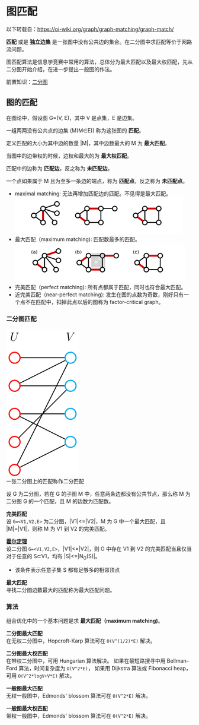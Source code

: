 # 图匹配
以下转载自：https://oi-wiki.org/graph/graph-matching/graph-match/  

**匹配** 或是 **独立边集** 是一张图中没有公共边的集合。在二分图中求匹配等价于网路流问题。

图匹配算法是信息学竞赛中常用的算法，总体分为最大匹配以及最大权匹配，先从二分图开始介绍，在进一步提出一般图的作法。

前置知识：[二分图](./../Common%20Data%20Structure%20and%20Data%20Type/Data%20Structure%20Implementation/Bipartite%20Graph/README.md)

## 图的匹配
在图论中，假设图 G=(V, E)，其中 V 是点集，E 是边集。

一组两两没有公共点的边集 (M(M∈E)) 称为这张图的 **匹配**。

定义匹配的大小为其中边的数量 |M|，其中边数最大的 M 为 **最大匹配**。

当图中的边带权的时候，边权和最大的为 **最大权匹配**。

匹配中的边称为 **匹配边**，反之称为 **未匹配边**。

一个点如果属于 M 且为至多一条边的端点，称为 **匹配点**，反之称为 **未匹配点**。

* maximal matching: 无法再增加匹配边的匹配。不见得是最大匹配。![](./../Common%20Data%20Structure%20and%20Data%20Type/Data%20Structure%20Implementation/Bipartite%20Graph/graph-match-1.png)
* 最大匹配（maximum matching): 匹配数最多的匹配。![](./../Common%20Data%20Structure%20and%20Data%20Type/Data%20Structure%20Implementation/Bipartite%20Graph/graph-match-2.png)
* 完美匹配（perfect matching): 所有点都属于匹配，同时也符合最大匹配。
* 近完美匹配（near-perfect matching): 发生在图的点数为奇数，刚好只有一个点不在匹配中，扣掉此点以后的图称为 factor-critical graph。

### 二分图匹配
![](./../Common%20Data%20Structure%20and%20Data%20Type/Data%20Structure%20Implementation/Bipartite%20Graph/bi-graph.svg)  
一张二分图上的匹配称作二分匹配

设 G 为二分图，若在 G 的子图 M 中，任意两条边都没有公共节点，那么称 M 为二分图 G 的一个匹配，且 M 的边数为匹配数。

**完美匹配**  
设 `G=<V1,V2,E>` 为二分图，|V1|<=|V2|，M 为 G 中一个最大匹配，且 |M|=|V1|，则称 M 为 V1 到 V2 的完美匹配。

**[霍尔定理](https://www.youtube.com/watch?v=hJtyb6G160M)**  
设二分图 `G=<V1,V2,E>`，|V1|<=|V2|，则 G 中存在 V1 到 V2 的完美匹配当且仅当对于任意的 S⊂V1，均有 |S|<=|N<sub>G</sub>(S)|。  
* 该条件表示任意子集 S 都有足够多的相邻顶点

**最大匹配**  
寻找二分图边数最大的匹配称为最大匹配问题。

### 算法
组合优化中的一个基本问题是求 **最大匹配（maximum matching)**。

**二分图最大匹配**  
在无权二分图中，Hopcroft-Karp 算法可在 `O(V^(1/2)*E)` 解决。

**二分图最大权匹配**  
在带权二分图中，可用 Hungarian 算法解决。 如果在最短路搜寻中用 Bellman–Ford 算法，时间复杂度为 `O(V^2*E)`， 如果用 Dijkstra 算法或 Fibonacci heap，可用 `O(V^2*logV+V*E)` 解决。

**一般图最大匹配**  
无权一般图中，Edmonds' blossom 算法可在 `O(V^2*E)` 解决。  

**一般图最大权匹配**  
带权一般图中，Edmonds' blossom 算法可在 `O(V^2*E)` 解决。
